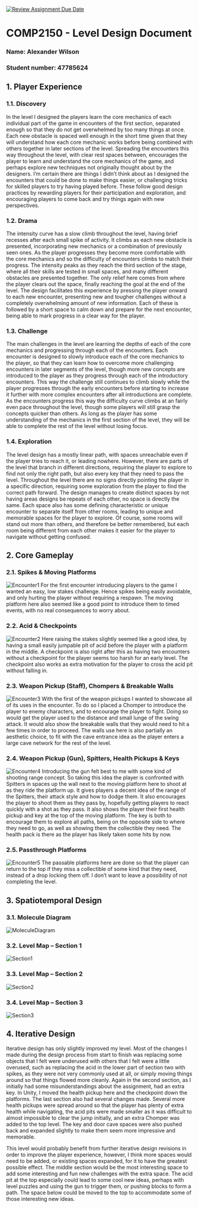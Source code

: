 [![Review Assignment Due Date](https://classroom.github.com/assets/deadline-readme-button-24ddc0f5d75046c5622901739e7c5dd533143b0c8e959d652212380cedb1ea36.svg)](https://classroom.github.com/a/YyUO0xtt)
# COMP2150  - Level Design Document
### Name: Alexander Wilson
### Student number: 47785624

## 1. Player Experience 

### 1.1. Discovery
In the level I designed the players learn the core mechanics of each individual part of the game in encounters of the first section, separated enough so that they do not get overwhelmed by too many things at once. Each new obstacle is spaced well enough in the short time given that they will understand how each core mechanic works before being combined with others together in later sections of the level. Spreading the encounters this way throughout the level, with clear rest spaces between, encourages the player to learn and understand the core mechanics of the game, and perhaps explore new techniques not originally thought about by the designers. I’m certain there are things I didn’t think about as I designed the encounters that could be done to make things easier, or challenging tricks for skilled players to try having played before. These follow good design practices by rewarding players for their participation and exploration, and encouraging players to come back and try things again with new perspectives.

### 1.2. Drama
The intensity curve has a slow climb throughout the level, having brief recesses after each small spike of activity. It climbs as each new obstacle is presented, incorporating new mechanics or a combination of previously seen ones. As the player progresses they become more comfortable with the core mechanics and so the difficulty of encounters climbs to match their progress. The intensity peaks as they reach the third section of the stage, where all their skills are tested in small spaces, and many different obstacles are presented together. The only relief here comes from where the player clears out the space, finally reaching the goal at the end of the level. The design facilitates this experience by pressing the player onward to each new encounter, presenting new and tougher challenges without a completely overwhelming amount of new information. Each of these is followed by a short space to calm down and prepare for the next encounter, being able to mark progress in a clear way for the player.

### 1.3. Challenge
The main challenges in the level are learning the depths of each of the core mechanics and progressing through each of the encounters. Each encounter is designed to slowly introduce each of the core mechanics to the player, so that they can learn how to overcome more challenging encounters in later segments of the level, though more new concepts are introduced to the player as they progress through each of the introductory encounters. This way the challenge still continues to climb slowly while the player progresses through the early encounters before starting to increase it further with more complex encounters after all introductions are complete. As the encounters progress this way the difficulty curve climbs at an fairly even pace throughout the level, though some players will still grasp the concepts quicker than others. As long as the player has some understanding of the mechanics in the first section of the level, they will be able to complete the rest of the level without losing focus.

### 1.4. Exploration
The level design has a mostly linear path, with spaces unreachable even if the player tries to reach it, or leading nowhere. However, there are parts of the level that branch in different directions, requiring the player to explore to find not only the right path, but also every key that they need to pass the level. Throughout the level there are no signs directly pointing the player in a specific direction, requiring some exploration from the player to find the correct path forward. The design manages to create distinct spaces by not having areas designs be repeats of each other, no space is directly the same. Each space also has some defining characteristic or unique encounter to separate itself from other rooms, leading to unique and memorable spaces for the player to explore. Of course, some rooms will stand out more than others, and therefore be better remembered, but each room being different from each other makes it easier for the player to navigate without getting confused.

## 2. Core Gameplay

### 2.1. Spikes & Moving Platforms
![Encounter1](DocImages/Encounter1.png)
For the first encounter introducing players to the game I wanted an easy, low stakes challenge. Hence spikes being easily avoidable, and only hurting the player without requiring a respawn. The moving platform here also seemed like a good point to introduce them to timed events, with no real consequences to worry about.

### 2.2. Acid & Checkpoints
![Encounter2](DocImages/Encounter2.png)
Here raising the stakes slightly seemed like a good idea, by having a small easily jumpable pit of acid before the player with a platform in the middle. A checkpoint is also right after this as having two encounters without a checkpoint for the player seems too harsh for an early level. The checkpoint also works as extra motivation for the player to cross the acid pit without falling in.

### 2.3. Weapon Pickup (Staff), Chompers & Breakable Walls
![Encounter3](DocImages/Encounter3.png)
With the first of the weapon pickups I wanted to showcase all of its uses in the encounter. To do so I placed a Chomper to introduce the player to enemy characters, and to encourage the player to fight. Doing so would get the player used to the distance and small lunge of the swing attack. It would also show the breakable walls that they would need to hit a few times in order to proceed. The walls use here is also partially an aesthetic choice, to fit with the cave entrance idea as the player enters a large cave network for the rest of the level.

### 2.4. Weapon Pickup (Gun), Spitters, Health Pickups & Keys
![Encounter4](DocImages/Encounter4.png)
Introducing the gun felt best to me with some kind of shooting range concept. So taking this idea the player is confronted with Spitters in spaces up the wall next to the moving platform here to shoot at as they ride the platform up. It gives players a decent idea of the range of the Spitters, their attack style and how to dodge them. It also encourages the player to shoot them as they pass by, hopefully getting players to react quickly with a shot as they pass. It also shows the player their first health pickup and key at the top of the moving platform. The key is both to encourage them to explore all paths, being on the opposite side to where they need to go, as well as showing them the collectible they need. The health pack is there as the player has likely taken some hits by now.

### 2.5. Passthrough Platforms
![Encounter5](DocImages/Encounter5.png)
The passable platforms here are done so that the player can return to the top if they miss a collectible of some kind that they need, instead of a drop locking them off. I don’t want to leave a possibility of not completing the level.

## 3. Spatiotemporal Design

### 3.1. Molecule Diagram
![MoleculeDiagram](DocImages/MoleculeDiagram.png)

### 3.2. Level Map – Section 1
![Section1](DocImages/Section1.png)

### 3.3.	Level Map – Section 2
![Section2](DocImages/Section2.png)

### 3.4.	Level Map – Section 3
![Section3](DocImages/Section3.png)

## 4. Iterative Design 
Iterative design has only slightly improved my level. Most of the changes I made during the design process from start to finish was replacing some objects that I felt were underused with others that I felt were a little overused, such as replacing the acid in the lower part of section two with spikes, as they were not very commonly used at all, or simply moving things around so that things flowed more cleanly. Again in the second section, as I initially had some misunderstandings about the assignment, had an extra key. In Unity, I moved the health pickup here and the checkpoint down the platforms. The last section also had several changes made. Several more health pickups were spread around so that the player has plenty of extra health while navigating, the acid pits were made smaller as it was difficult to almost impossible to clear the jump initially, and an extra Chomper was added to the top level. The key and door cave spaces were also pushed back and expanded slightly to make them seem more impressive and memorable.

This level would probably benefit from further iterative design revisions in order to improve the player experience, however, I think more spaces would need to be added, or existing spaces expanded, for it to have the greatest possible effect. The middle section would be the most interesting space to add some interesting and fun new challenges with the extra space. The acid pit at the top especially could lead to some cool new ideas, perhaps with level puzzles and using the gun to trigger them, or pushing blocks to form a path. The space below could be moved to the top to accommodate some of those interesting new ideas.
